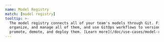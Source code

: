 ```yaml
---
name: Model Registry
match: [model registry]
tooltip: >-
  The model registry connects all of your team's models through Git. Find,
  organize, and manage all of them, and use GitOps workflows to version,
  promote, demote, and deploy them. [Learn more](/doc/use-cases/model-registry).
---
```

